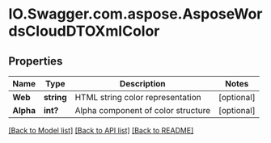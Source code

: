 # IO.Swagger.com.aspose.AsposeWordsCloudDTOXmlColor
## Properties

Name | Type | Description | Notes
------------ | ------------- | ------------- | -------------
**Web** | **string** | HTML string color representation | [optional] 
**Alpha** | **int?** | Alpha component of color structure | [optional] 

[[Back to Model list]](../README.md#documentation-for-models) [[Back to API list]](../README.md#documentation-for-api-endpoints) [[Back to README]](../README.md)

